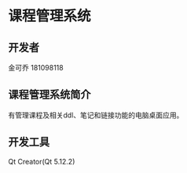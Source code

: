# 课程管理系统

## 开发者

金可乔 181098118

## 课程管理系统简介

有管理课程及相关ddl、笔记和链接功能的电脑桌面应用。

## 开发工具

Qt Creator(Qt 5.12.2)